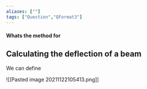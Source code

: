 ```yaml
---
aliases: [""]
tags: ["Question","QFormat3"]
---
```


#### Whats the method for
## Calculating the deflection of a beam

We can define 

![[Pasted image 20211122105413.png]]